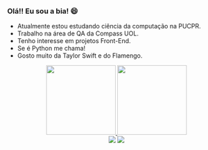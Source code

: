<!--
**BeatrizJardimm/BeatrizJardimm** is a ✨ _special_ ✨ repository because its `README.md` (this file) appears on your GitHub profile.

Here are some ideas to get you started:

- 🔭 I’m currently working on ...
- 🌱 I’m currently learning ...
- 👯 I’m looking to collaborate on ...
- 🤔 I’m looking for help with ...
- 💬 Ask me about ...
- 📫 How to reach me: ...
- 😄 Pronouns: ...
- ⚡ Fun fact: ...
-->

### Olá!! Eu sou a bia! 😄


- Atualmente estou estudando ciência da computação na PUCPR.
- Trabalho na área de QA da Compass UOL.
- Tenho interesse em projetos Front-End.
- Se é Python me chama!
- Gosto muito da Taylor Swift e do Flamengo.

<div align="center">
  <a href="https://github.com/BeatrizJardimm">
  <img height="160em" src="https://github-readme-stats.vercel.app/api?username=BeatrizJardimm&show_icons=true&theme=dark&include_all_commits=true&count_private=true"/>
  <img height="160em" src="https://github-readme-stats.vercel.app/api/top-langs/?username=BeatrizJardimm&layout=compact&langs_count=7&theme=dark"/>
</div>
  
  
<div align="center">
  <a href="https://instagram.com/biajard" target="_blank"><img src="https://img.shields.io/badge/-Instagram-%23E4405F?style=for-the-badge&logo=instagram&logoColor=white" target="_blank"></a>
  <a href="https://www.linkedin.com/in/paula-beatriz-jardim-11882521a/" target="_blank"><img src="https://img.shields.io/badge/-LinkedIn-%230077B5?style=for-the-badge&logo=linkedin&logoColor=white" target="_blank"></a> 
 </div>
